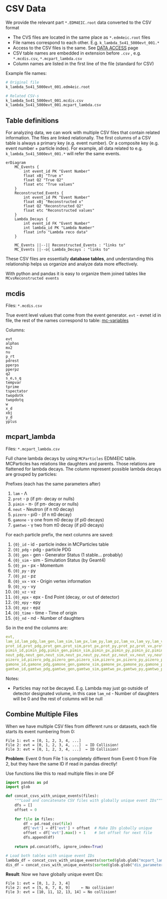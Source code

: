 # CSV Data

We provide the relevant part `*.EDM4EIC.root` data converted to the CSV format 

- The CVS files are located in the same place as `*.edm4eic.root` files
- File names correspond to each other. E.g. `k_lambda_5x41_5000evt_001.*`
- Access to the CSV files is the same. See [DATA ACCESS](data) page
- CSV table names are embedded in extension before `.csv` , 
  e.g. `*.mcdis.csv`, `*.mcpart_lambda.csv`
- Column names are listed in the first line of the file (standard for CSV)

Example file names: 

```bash
# Original file
k_lambda_5x41_5000evt_001.edm4eic.root

# Related CSV-s
k_lambda_5x41_5000evt_001.mcdis.csv
k_lambda_5x41_5000evt_001.mcpart_lambda.csv
```



## Table definitions
 
For analyzing data, we can work with multiple CSV files that contain related information.
The files are linked relationally. The first columns of a CSV table is always 
a primary key (e.g. event number). Or a composite key (e.g. event number + particle index). 
For example, all data related to e.g. `k_lambda_5x41_5000evt_001.*` 
will refer the same events. 

```mermaid
erDiagram
    MC_Events {
        int event_id PK "Event Number"
        float xBj "True x"
        float Q2 "True Q2"
        float etc "True values"
    }
    Reconstructed_Events {
        int event_id PK "Event Number"
        float xBj "Reconstructed x"
        float Q2 "Reconstructed Q2"
        float etc "Reconstructed values"
    }
    Lambda_Decays {
        int event_id FK "Event Number"
        int lambda_id PK "Lambda Number"
        float info "Lambda reco data"
    }

    MC_Events ||--|| Reconstructed_Events : "links to"
    MC_Events ||--o{ Lambda_Decays : "links to"
```
These CSV files are essentially **database tables**, 
and understanding this relationship helps us organize and analyze data more effectively.

With python and pandas it is easy to organize them joined tables like 
`MCvsReconstructed events`

## mcdis


Files: `*.mcdis.csv`

True event level values that come from the event generator.
`evt` - evnet id in file, the rest of the names correspond to table: 
[mc-variables](http://localhost:5173/meson-structure/mc-variables.html)

Columns: 

```
evt
alphas
mx2
nu
p_rt
pdrest
pperps
pperpz
q2
s_e,s_q
tempvar
tprime
tspectator
twopdotk
twopdotq
w
x_d
xbj
y_d
yplus
```

## mcpart_lambda

Files: `*.mcpart_lambda.csv`

Full chane lambda decays by using `MCParticles` EDM4EIC table. 
MCParticles has relations like daughters and parents. Those relations are 
flattened for lambda decays. The column represent possible lambda decays are grouped by particles: 

Prefixes (each has the same parameters after)

1. `lam` - Λ 
1. `prot` - p (if pπ- decay or nulls)
1. `pimin` - π- (if pπ- decay or nulls)
1. `neut` - Neutron (if n π0 decay)
1. `pizero` - pi0 - (if n π0 decay)
1. `gamone` - γ one from π0 decay (if pi0 decays)
1. `gamtwo` - γ two from π0 decay (if pi0 decays)

For each particle prefix, the next columns are saved: 

01. `{0}_id`     -   id - particle index in MCParticles table
02. `{0}_pdg`    -   pdg - particle PDG
03. `{0}_gen`    -   gen - Generator Status (1 stable... probably)
04. `{0}_sim`    -   sim - Simulation Status (by Geant4)
05. `{0}_px`     -   px - Momentum
06. `{0}_py`     -   py
07. `{0}_pz`     -   pz
08. `{0}_vx`     -   vx - Origin vertex information
09. `{0}_vy`     -   vy
10. `{0}_vz`     -   vz
11. `{0}_epx`    -   epx - End Point (decay, or out of detector)
12. `{0}_epy`    -   epy
13. `{0}_epz`    -   epz
14. `{0}_time`   -   time - Time of origin
15. `{0}_nd`     -   nd - Number of daughters

So in the end the columns are: 

```yaml
evt,
lam_id,lam_pdg,lam_gen,lam_sim,lam_px,lam_py,lam_pz,lam_vx,lam_vy,lam_vz,lam_epx,lam_epy,lam_epz,lam_time,lam_nd,
prot_id,prot_pdg,prot_gen,prot_sim,prot_px,prot_py,prot_pz,prot_vx,prot_vy,prot_vz,prot_epx,prot_epy,prot_epz,prot_time,prot_nd,
pimin_id,pimin_pdg,pimin_gen,pimin_sim,pimin_px,pimin_py,pimin_pz,pimin_vx,pimin_vy,pimin_vz,pimin_epx,pimin_epy,pimin_epz,pimin_time,pimin_nd,neut_id,
neut_pdg,neut_gen,neut_sim,neut_px,neut_py,neut_pz,neut_vx,neut_vy,neut_vz,neut_epx,neut_epy,neut_epz,neut_time,neut_nd,
pizero_id,pizero_pdg,pizero_gen,pizero_sim,pizero_px,pizero_py,pizero_pz,pizero_vx,pizero_vy,pizero_vz,pizero_epx,pizero_epy,pizero_epz,pizero_time,pizero_nd,
gamone_id,gamone_pdg,gamone_gen,gamone_sim,gamone_px,gamone_py,gamone_pz,gamone_vx,gamone_vy,gamone_vz,gamone_epx,gamone_epy,gamone_epz,gamone_time,gamone_nd,
gamtwo_id,gamtwo_pdg,gamtwo_gen,gamtwo_sim,gamtwo_px,gamtwo_py,gamtwo_pz,gamtwo_vx,gamtwo_vy,gamtwo_vz,gamtwo_epx,gamtwo_epy,gamtwo_epz,gamtwo_time,gamtwo_nd
```

Notes:

- Particles may not be decayed. E.g. Lambda may just go outside of detector designated volume, 
  in this case `lam_nd` - Number of daughters will be 0 and the rest of columns will be null 


## Combine Multiple Files

When we have multiple CSV files from different runs or datasets, 
each file starts its event numbering from 0:

```
File 1: evt = [0, 1, 2, 3, 4, ...]
File 2: evt = [0, 1, 2, 3, 4, ...]  ← ID Collision!
File 3: evt = [0, 1, 2, 3, 4, ...]  ← ID Collision!
```

**Problem**: Event 0 from File 1 is completely different from Event 0 from File 2, 
but they have the same ID if read in pandas directly!

Use functions like this to read multiple files in one DF

```python
import pandas as pd
import glob

def concat_csvs_with_unique_events(files):
    """Load and concatenate CSV files with globally unique event IDs"""
    dfs = []
    offset = 0
    
    for file in files:
        df = pd.read_csv(file)
        df['evt'] = df['evt'] + offset  # Make IDs globally unique
        offset = df['evt'].max() + 1    # Set offset for next file
        dfs.append(df)
    
    return pd.concat(dfs, ignore_index=True)

# Load both tables with unique event IDs
lambda_df = concat_csvs_with_unique_events(sorted(glob.glob("mcpart_lambda*.csv")))
dis_df = concat_csvs_with_unique_events(sorted(glob.glob("dis_parameters*.csv")))
```

**Result**: Now we have globally unique event IDs:
```
File 1: evt = [0, 1, 2, 3, 4]
File 2: evt = [5, 6, 7, 8, 9]     ← No collision!  
File 3: evt = [10, 11, 12, 13, 14] ← No collision!
```
